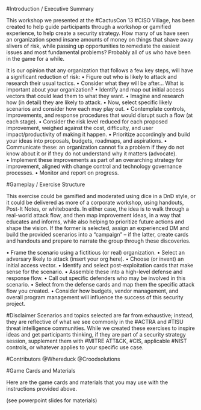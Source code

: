 #Introduction / Executive Summary

This workshop we presented at the #CactusCon 13 #CISO Village, has been created to help guide participants through a workshop or gamified experience, to help create a security strategy.  How many of us have seen an organization spend insane amounts of money on things that shave away slivers of risk, while passing up opportunities to remediate the easiest issues and most fundamental problems?  Probably all of us who have been in the game for a while. 

It is our opinion that any organization that follows a few key steps, will have a significant reduction of risk:
•	Figure out who is likely to attack and research their usual tactics.
•	Consider what they will be after… What is important about your organization?
•	Identify and map out initial access vectors that could lead them to what they want. 
•	Imagine and research how (in detail) they are likely to attack.
•	Now, select specific likely scenarios and consider how each may play out. 
•	Contemplate controls, improvements, and response procedures that would disrupt such a flow (at each stage).
•	Consider the risk level reduced for each proposed improvement, weighed against the cost, difficulty, and user impact/productivity of making it happen. 
•	Prioritize accordingly and build your ideas into proposals, budgets, roadmaps, and aspirations.
•	Communicate these: an organization cannot fix a problem if they do not know about it or if they do not understand why it matters (advocate).   
•	Implement these improvements as part of an overarching strategy for improvement, aligned with change control and technology governance processes. 
•	Monitor and report on progress.  

#Gameplay / Exercise Structure

This exercise could be gamified and moderated using dice in a DnD style, or it could be delivered as more of a corporate workshop, using handouts, Post-It Notes, or whiteboards.  In either case, the idea is to walk through a real-world attack flow, and then map improvement ideas, in a way that educates and informs, while also helping to prioritize future actions and shape the vision.  If the former is selected, assign an experienced DM and build the provided scenarios into a “campaign” – if the latter, create cards and handouts and prepare to narrate the group through these discoveries.  

•	Frame the scenario using a fictitious (or real) organization.
•	Select an adversary likely to attack (insert your org here). 
•	Choose (or invent) an initial access vector. 
•	Identify and select post-exploitation cards that make sense for the scenario.
•	Assemble these into a high-level defense and response flow. 
•	Call out specific defenders who may be involved in this scenario.
•	Select from the defense cards and map them the specific attack flow you created.
•	Consider how budgets, vendor management, and overall program management will influence the success of this security project.  

#Disclaimer 
Scenarios and topics selected are far from exhaustive; instead, they are reflective of what we see commonly in the #ACTRA and #TISU threat intelligence communities.  While we created these exercises to inspire ideas and get participants thinking, if they are part of a security strategy session, supplement them with #MITRE ATT&CK, #CIS, applicable #NIST controls, or whatever applies to your specific use case.   

#Contributors
@Whereduck
@Croodsolutions

#Game Cards and Materials

Here are the game cards and materials that you may use with the instructions provided above. 

(see powerpoint slides for materials)


